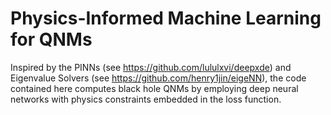 # Physics-Informed Machine Learning for QNMs
Inspired by the PINNs (see https://github.com/lululxvi/deepxde) and Eigenvalue Solvers (see https://github.com/henry1jin/eigeNN), the code contained here computes black hole QNMs by employing deep neural networks with physics constraints embedded in the loss function.
